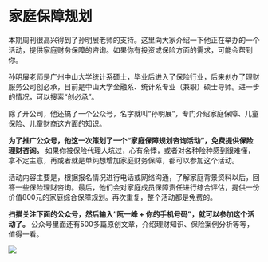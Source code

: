 # 家庭保障规划

本期周刊很高兴得到了孙明展老师的支持。这里向大家介绍一下他正在举办的一个活动，提供家庭财务保障的咨询。如果你有投资或保险方面的需求，可能会帮到你。

孙明展老师是广州中山大学统计系硕士，毕业后进入了保险行业，后来创办了理财服务公司创必承，目前是中山大学金融系、统计系专业（兼职）硕士导师。进一步的情况，可以搜索“创必承”。

除了开公司，他还搞了一个公众号，名字就叫“孙明展”，专门介绍家庭保障、儿童保险、儿童财商这方面的知识。

**为了推广公众号，他这一次策划了一个“家庭保障规划咨询活动”，免费提供保险理财咨询。** 如果你被保险代理人坑过，心有余悸，或者对各种险种感到很难懂，拿不定主意，再或者就是单纯想增加家庭财务保障，都可以参加这个活动。

活动内容主要是，根据报名情况进行电话或网络沟通，了解家庭背景资料以后，回答一些保险理财咨询。最后，他们会对家庭成员保障责任进行综合评估，提供一份价值800元的家庭综合保障规划。再次重复，整个活动都是免费的。

**扫描关注下面的公众号，然后输入“阮一峰 + 你的手机号码”，就可以参加这个活动了。** 公众号里面还有500多篇原创文章，介绍理财知识、保险案例分析等等，值得一看。

![](https://www.wangbase.com/blogimg/asset/201906/bg2019060903.jpg)




